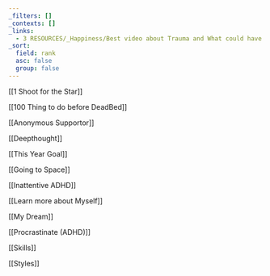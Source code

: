 ```yaml
---
_filters: []
_contexts: []
_links:
  - 3 RESOURCES/_Happiness/Best video about Trauma and What could have been.md
_sort:
  field: rank
  asc: false
  group: false
---
```


[[1 Shoot for the Star]]

[[100 Thing to do before DeadBed]]

[[Anonymous Supportor]]

[[Deepthought]]

[[This Year Goal]]

[[Going to Space]]

[[Inattentive ADHD]]

[[Learn more about Myself]]

[[My Dream]]

[[Procrastinate (ADHD)]]

[[Skills]]

[[Styles]]